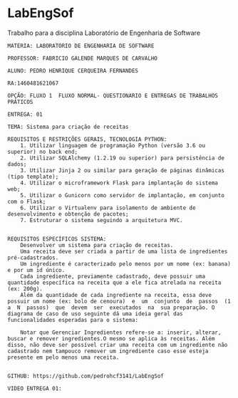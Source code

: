 # LabEngSof

  Trabalho para a disciplina Laboratório de Engenharia de Software

	MATÉRIA: LABORATÓRIO DE ENGENHARIA DE SOFTWARE
	
	PROFESSOR: FABRICIO GALENDE MARQUES DE CARVALHO
	
	ALUNO: PEDRO HENRIQUE CERQUEIRA FERNANDES
	
	RA:1460481621067
	
	OPÇÃO: FLUXO 1  FLUXO NORMAL- QUESTIONARIO E ENTREGAS DE TRABALHOS PRÁTICOS
	
	ENTREGA: 01
	
	TEMA: Sistema para criação de receitas
	
	REQUISITOS E RESTRIÇÕES GERAIS, TECNOLOGIA PYTHON: 
		1. Utilizar linguagem de programação Python (versão 3.6 ou superior) no back end;
		2. Utilizar SQLAlchemy (1.2.19 ou superior) para persistência de dados;
		3. Utilizar Jinja 2 ou similar para geração de páginas dinâmicas (tipo template);
		4. Utilizar o microframework Flask para implantação do sistema web;
		5. Utilizar o Gunicorn como servidor de implantação, em conjunto com o Flask;
		6. Utilizar o Virtualenv para isolamento de ambiente de desenvolvimento e obtenção de pacotes;
		7. Estruturar o sistema seguindo a arquitetura MVC. 
	
	
	REQUISITOS ESPECÍFICOS SISTEMA:
		Desenvolver um sistema para criação de receitas.
		Uma receita deve ser criada a partir de uma lista de ingredientes pré-cadastrados.
		Um ingrediente é caracterizado pelo menos por um nome (ex: banana) e por um id único.
		Cada ingrediente, previamente cadastrado, deve possuir uma quantidade específica na receita que a ele fica atrelada na receita (ex: 200g).
		Além da quantidade de cada ingrediente na receita, essa deve possuir um nome (ex: bolo de cenoura)  e  um  conjunto  de  passos  (1  a  N  passos)  que  devem  ser  executados  na  sua preparação. O diagrama de caso de uso seguinte dá uma ideia geral das funcionalidades esperadas para o sistema: 
		
		Notar que Gerenciar Ingredientes refere-se a: inserir, alterar, buscar e remover ingredientes.O mesmo se aplica às receitas. Além disso, não deve ser possível criar uma receita com um ingrediente não cadastrado nem tampouco remover um ingrediente caso esse esteja presente em pelo menos uma receita. 
	
	
	GITHUB: https://github.com/pedrohcf3141/LabEngSof
	
	VIDEO ENTREGA 01:
